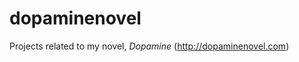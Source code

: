 dopaminenovel
=============

Projects related to my novel, <i>Dopamine</i> (http://dopaminenovel.com)

